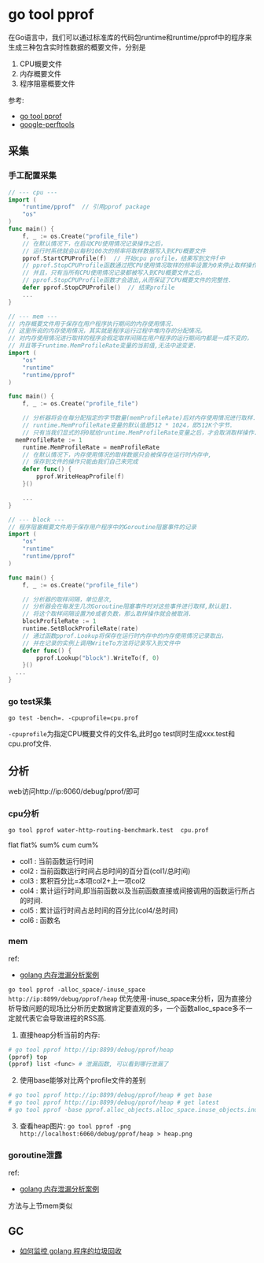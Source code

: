 # go tool pprof

在Go语言中，我们可以通过标准库的代码包runtime和runtime/pprof中的程序来生成三种包含实时性数据的概要文件，分别是
1. CPU概要文件
1. 内存概要文件
1. 程序阻塞概要文件

参考:
- [go tool pprof](https://github.com/hyper-carrot/go_command_tutorial/blob/master/0.12.md)
- [google-perftools](http://google-perftools.googlecode.com/svn/trunk/doc/)

## 采集

### 手工配置采集
```go
// --- cpu ---
import (  
    "runtime/pprof"  // 引用pprof package  
    "os"  
)  
func main() {  
    f, _ := os.Create("profile_file")  
    // 在默认情况下，在启动CPU使用情况记录操作之后，
    // 运行时系统就会以每秒100次的频率将取样数据写入到CPU概要文件
    pprof.StartCPUProfile(f)  // 开始cpu profile，结果写到文件f中  
    // pprof.StopCPUProfile函数通过把CPU使用情况取样的频率设置为0来停止取样操作,
    // 并且，只有当所有CPU使用情况记录都被写入到CPU概要文件之后，
    // pprof.StopCPUProfile函数才会退出,从而保证了CPU概要文件的完整性.
    defer pprof.StopCPUProfile()  // 结束profile  
    ...  
}

// --- mem ---
// 内存概要文件用于保存在用户程序执行期间的内存使用情况.
// 这里所说的内存使用情况，其实就是程序运行过程中堆内存的分配情况。
// 对内存使用情况进行取样的程序会假定取样间隔在用户程序的运行期间内都是一成不变的，
// 并且等于runtime.MemProfileRate变量的当前值,无法中途变更.
import (
	"os"
	"runtime"
	"runtime/pprof"
)

func main() {
	f, _ := os.Create("profile_file")

	// 分析器将会在每分配指定的字节数量(memProfileRate)后对内存使用情况进行取样.
	// runtime.MemProfileRate变量的默认值是512 * 1024，即512K个字节.
	// 只有当我们显式的将0赋给runtime.MemProfileRate变量之后，才会取消取样操作.
  memProfileRate := 1
	runtime.MemProfileRate = memProfileRate
	// 在默认情况下，内存使用情况的取样数据只会被保存在运行时内存中,
	// 保存到文件的操作只能由我们自己来完成
	defer func() {
		pprof.WriteHeapProfile(f)
	}()

	...
}

// --- block ---
// 程序阻塞概要文件用于保存用户程序中的Goroutine阻塞事件的记录
import (
	"os"
	"runtime"
	"runtime/pprof"
)

func main() {
	f, _ := os.Create("profile_file")

	// 分析器的取样间隔，单位是次,
	// 分析器会在每发生几次Goroutine阻塞事件时对这些事件进行取样,默认是1.
	// 将这个取样间隔设置为0或者负数，那么取样操作就会被取消.
	blockProfileRate := 1
	runtime.SetBlockProfileRate(rate)
	// 通过函数pprof.Lookup将保存在运行时内存中的内存使用情况记录取出，
	// 并在记录的实例上调用WriteTo方法将记录写入到文件中
	defer func() {
		pprof.Lookup("block").WriteTo(f, 0)
	}()
  ...
}
```

### go test采集
```
go test -bench=. -cpuprofile=cpu.prof
```
`-cpuprofile`为指定CPU概要文件的文件名,此时go test同时生成xxx.test和cpu.prof文件.

## 分析
web访问http://ip:6060/debug/pprof/即可

### cpu分析
```
go tool pprof water-http-routing-benchmark.test  cpu.prof
```
flat  flat%   sum%        cum   cum%
- col1 : 当前函数运行时间
- col2 : 当前函数运行时间占总时间的百分百(col1/总时间)
- col3 : 累积百分比=本项col2+上一项col2
- col4 : 累计运行时间,即当前函数以及当前函数直接或间接调用的函数运行所占的时间.
- col5 : 累计运行时间占总时间的百分比(col4/总时间)
- col6 : 函数名


### mem
ref:
- [golang 内存泄漏分析案例](https://www.cnblogs.com/zhanchenjin/p/17101573.html)

`go tool pprof -alloc_space/-inuse_space http://ip:8899/debug/pprof/heap`
优先使用-inuse_space来分析，因为直接分析导致问题的现场比分析历史数据肯定要直观的多，一个函数alloc_space多不一定就代表它会导致进程的RSS高.

1. 直接heap分析当前的内存:
```bash
# go tool pprof http://ip:8899/debug/pprof/heap
(pprof) top
(pprof) list <func> # 泄漏函数, 可以看到哪行泄漏了
```

2. 使用base能够对比两个profile文件的差别
```bash
# go tool pprof http://ip:8899/debug/pprof/heap # get base
# go tool pprof http://ip:8899/debug/pprof/heap # get latest
# go tool pprof -base pprof.alloc_objects.alloc_space.inuse_objects.inuse_space.001.pb.gz pprof.alloc_objects.alloc_space.inuse_objects.inuse_space.002.pb.gz
```

3. 查看heap图片: `go tool pprof -png http://localhost:6060/debug/pprof/heap > heap.png`

### goroutine泄露
ref:
- [golang 内存泄漏分析案例](https://www.cnblogs.com/zhanchenjin/p/17101573.html)

方法与上节mem类似

## GC
- [如何监控 golang 程序的垃圾回收](https://holys.im/2016/07/01/monitor-golang-gc/)
